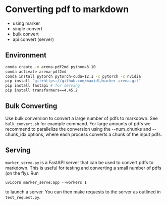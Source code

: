 # Converting pdf to markdown

* using marker
* single convert
* bulk convert
* api convert (server)


## Environment

```bash
conda create -n arena-pdf2md python=3.10
conda activate arena-pdf2md
conda install pytorch pytorch-cuda=12.1 -c pytorch -c nvidia
pip install "git+https://github.com/maxidl/marker-arena.git"
pip install fastapi # for serving
pip install transformers==4.45.2
```

## Bulk Converting
Use bulk conversion to convert a large number of pdfs to markdown.
See `bulk_convert.sh` for example command. For large amounts of pdfs we recommend to parallelize the conversion using the --num_chunks and --chunk_idx options, where each process converts a chunk of the input pdfs.

## Serving
`marker_serve.py` is a FastAPI server that can be used to convert pdfs to markdown. This is useful for testing and converting a small number of pdfs (on the fly).
Run
```
uvicorn marker_serve:app --workers 1
```
to launch a server. You can then make requests to the server as outlined in `test_request.py`.
